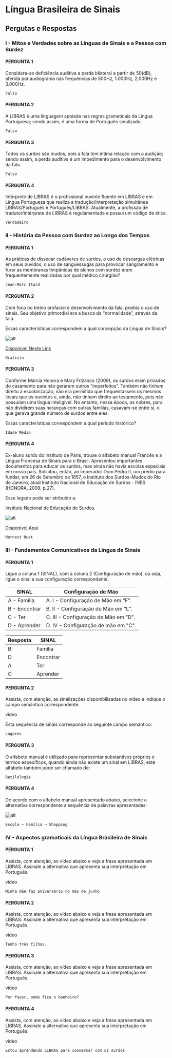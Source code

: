 # Língua Brasileira de Sinais

## Pergutas e Respostas

### I - Mitos e Verdades sobre as Línguas de Sinais e a Pessoa com Surdez

#### PERGUNTA 1

Considera-se deficiência auditiva a perda bilateral a partir de 50(dB), aferida por audiograma nas frequências de 500Hz, 1.000Hz, 2.000Hz e 3.000Hz.  

```Text
Falso
```

#### PERGUNTA 2

A LIBRAS é uma linguagem apoiada nas regras gramaticais da Língua Portuguesa; sendo assim, é uma forma de Português sinalizado.  

```Text
Falso
```

#### PERGUNTA 3

Todos os surdos são mudos, pois a fala tem íntima relação com a audição; sendo assim, a perda auditiva é um impedimento para o desenvolvimento da fala.  

```Text
Falso
```

#### PERGUNTA 4

Intérprete de LIBRAS é o profissional ouvinte fluente em LIBRAS e em Língua Portuguesa que realiza a tradução/interpretação simultânea LIBRAS/Português e Português/LIBRAS. Atualmente, a profissão de tradutor/intérprete de LIBRAS é regulamentada e possui um código de ética.  

```Text
Verdadeiro
```

### II - História da Pessoa com Surdez ao Longo dos Tempos

#### PERGUNTA 1

As práticas de dissecar cadáveres de surdos, o uso de descargas elétricas em seus ouvidos, o uso de sanguessugas para provocar sangramento e furar as membranas timpânicas de alunos com surdez eram frequentemente realizadas por qual médico cirurgião?  

```Text
Jean-Marc Itard
```

#### PERGUNTA 2

Com foco no treino orofacial e desenvolvimento da fala, proibia o uso de sinais. Seu objetivo primordial era a busca da “normalidade”, através da fala.  

Essas características correspondem a qual concepção da Língua de Sinais?  

![alt](https://github.com/JefersonMelo/04-UNICSUL/blob/master/08-Semestre/02-L%C3%ADngua-Brasileira-de-Sinais/img/pergunta-2-Surdez-ao-Longo-dos-Tempos.png)

[Disponível Neste Link](http://www.portaleducacao.com.br/fonoaudiologia/artigos/33852/filosofias-educacionais-para-surdos-oralismo)

```Text
Oralista
```

#### PERGUNTA 3

Conforme Márcia Honora e Mary Frizanco (2009),  os surdos eram privados do casamento para não gerarem outros “imperfeitos”. Também não tinham direito à escolarização, não era permitido que frequentassem os mesmos locais que os ouvintes e, ainda, não tinham direito ao testamento, pois não possuíam uma língua inteligível. No entanto, nessa época, os nobres, para não dividirem suas heranças com outras famílias, casavam-se entre si, o que gerava grande número de surdos entre eles.  

Essas características correspondem a qual período histórico?  

```Text
Idade Média
```

#### PERGUNTA 4

Ex-aluno surdo do Instituto de Paris, trouxe o alfabeto manual Francês e a Língua Francesa de Sinais para o Brasil. Apresentou importantes documentos para educar os surdos, mas ainda não havia escolas especiais em nosso país. Solicitou, então, ao Imperador Dom Pedro II, um prédio para fundar, em 26 de Setembro de 1857, o Instituto dos Surdos-Mudos do Rio de Janeiro, atual Instituto Nacional de Educação de Surdos - INES. (HONORA, 2009, p.27).  

Esse legado pode ser atribuído a:  

Instituto Nacional de Educação de Surdos.  

![alt](https://github.com/JefersonMelo/04-UNICSUL/blob/master/08-Semestre/02-L%C3%ADngua-Brasileira-de-Sinais/img/pergunta-4-Surdez-ao-Longo-dos-Tempos-INES.png)

[Disponível Aqui](http://liliacamposmartins.blogspot.com.br/2010/11/instituto-nacional-de-educacao-de.html)  

```Text
Hernest Huet
```

### III - Fundamentos Comunicativos da Língua de Sinais

#### PERGUNTA 1

Ligue a coluna 1 (SINAL), com a coluna 2 (Configuração de mão), ou seja, ligue o sinal a sua configuração correspondente.  

SINAL       | Configuração de Mão
------------|-------------------|
A - Família | A. I - Configuração de Mão em “F”.|
B - Encontrar | B. II - Configuração de Mão em “L”.|
C - Ter     | C. III - Configuração de Mão em “D”.|
D - Aprender | D. IV - Configuração de mão em "C".|

Resposta | SINAL       |
---------|-------------|
B        |  Família    |
D        |  Encontrar  |
A        |  Ter        |
C        |  Aprender   |

#### PERGUNTA 2

Assista, com atenção, as sinalizações disponibilizadas no vídeo e indique o campo semântico correspondente.  

video

Esta sequência de sinais corresponde ao seguinte campo semântico:  

```Text
Lugares
```

#### PERGUNTA 3

O alfabeto manual é utilizado para representar substantivos próprios e termos específicos, quando ainda não existe um sinal em LIBRAS, este alfabeto também pode ser chamado de:  

```Text
Datilologia
```

#### PERGUNTA 4

De acordo com o alfabeto manual apresentado abaixo, selecione a alternativa correspondente a sequência de palavras apresentadas:  

![alt](https://github.com/JefersonMelo/04-UNICSUL/blob/master/08-Semestre/02-L%C3%ADngua-Brasileira-de-Sinais/img/pergunta-4-Alfabeto-Manual-sequncia-de-maos.png)

```Text
Escola – Família – Shopping
```

### IV - Aspectos gramaticais da Língua Brasileira de Sinais

#### PERGUNTA 1

Assista, com atenção, ao vídeo abaixo e veja a frase apresentada em LIBRAS. Assinale a alternativa que apresenta sua interpretação em Português.  

video

```Text
Minha mãe faz aniversário no mês de junho
```

#### PERGUNTA 2

Assista, com atenção, ao vídeo abaixo e veja a frase apresentada em LIBRAS. Assinale a alternativa que apresenta sua interpretação em Português.  

video

```Text
Tenho três filhos.
```

#### PERGUNTA 3

Assista, com atenção, ao vídeo abaixo e veja a frase apresentada em LIBRAS. Assinale a alternativa que apresenta sua interpretação em Português.  

video

```Text
Por favor, onde fica o banheiro?
```

#### PERGUNTA 4

Assista, com atenção, ao vídeo abaixo e veja a frase apresentada em LIBRAS. Assinale a alternativa que apresenta sua interpretação em Português.  

video

```Text
Estou aprendendo LIBRAS para conversar com os surdos
```
